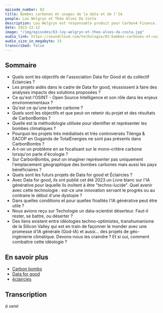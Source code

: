 ```yaml
---
episode_number: 83
title: Bombes carbones et usages de la data et de l'IA
people: Lou Welgryn et Théo Alves Da Costa
description: Lou Welgryn est responsable produit pour Carbon4 Finance. Théo Alves Da Costa est responsable IA, soutenabilité et climat chez Ekimetrics. De plus, ils sont co-présidents de l’association Data for Good et membres du collectif Éclaircies et sont à l’initiative de CarbonBombs.org une cartographie en ligne des bombes climatiques.
date: 2023-12-12
image: "/img/episodes/83-loy-welgryn-et-theo-alves-da-costa.jpg"
audio_link: https://soundcloud.com/techologie/83-bombes-carbones-et-usages-de-la-data-et-de-lia-avec-lou-welgryn-et-theo-alves-da-costa
audio_size_in_megabyte: 33
transcribed: false
---
```


## Sommaire

- Quels sont les objectifs de l'association Data for Good et du collectif Éclaircies ?
- Les projets aidés dans le cadre de Data for good, réussissent à faire des analyses impacts des solutions proposées ?
- Ce qu'est l'OSINT - Open Source Intelligence et son rôle dans les enjeux environnementaux ?
- Qu'est ce qu'une bombe carbone ?
- Quels sont les objectifs et que peut-on retenir du projet et des résultats de CarbonBombs ?
- Quelle est la méthodologie utilisée pour identifier et représenter les bombes climatiques ?
- Pourquoi les projets très médiatisés et très controversés Tilenga & EACOP en Ouganda de TotalEnergies ne sont pas présents dans CarbonBombs ?
- A-t-on un problème en se focalisant sur le mono-critère carbone lorsqu'on parle d'écologie ?
- Sur CarbonBombs, peut on imaginer représenter pas uniquement l'emplacement géographique des bombes carbones mais aussi les pays bénéficiaires ?
- Quels sont les futurs projets de Data for good et Éclaircies ?
- Avec Data for good, ils ont publié cet été 2023 un Livre blanc sur l'IA générative pour laquelle ils invitent à être "techno-lucide". Quel avenir avec cette technologie : est-ce une innovation servant le progrès ou au contraire le début d'une dystopie ?
- Dans quelles conditions et pour quelles finalités l'IA générative peut être utile ?
- Nous avions reçu sur Techologie un data-scientist déserteur. Faut-il rester, se battre, ou déserter ?
- Des liens existent entre idéologies techno-optimistes, transhumanisme de la Silicon Valley qui est en train de façonner le monder avec une promesse d'IA générale (God-IA) et aussi... des projets de géo-ingénierie climatique. Devons-nous les craindre ? Et si oui, comment combattre cette idéologie ?

## En savoir plus

- [Carbon bombs](https://www.carbonbombs.org/)
- [Data for good](https://dataforgood.fr/)
- [éclaircies](https://eclaircies.co/)

## Transcription

_à venir_
